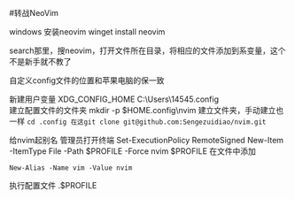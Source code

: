 #转战NeoVim


windows 安装neovim
winget install neovim 


search那里，搜neovim，打开文件所在目录，将相应的文件添加到系变量，这个不是新手就不教了


自定义config文件的位置和苹果电脑的保一致

新建用户变量
XDG_CONFIG_HOME
C:\Users\14545\.config\
建立配置文件的文件夹
mkdir -p $HOME\.config\nvim 建立文件夹，手动建立也一样
`cd .config 在这git clone git@github.com:Sengezuidiao/nvim.git`


给nvim起别名
管理员打开终端
Set-ExecutionPolicy RemoteSigned
New-Item -ItemType File -Path $PROFILE -Force
nvim $PROFILE 
在文件中添加
```
New-Alias -Name vim -Value nvim
```
执行配置文件
.$PROFILE

